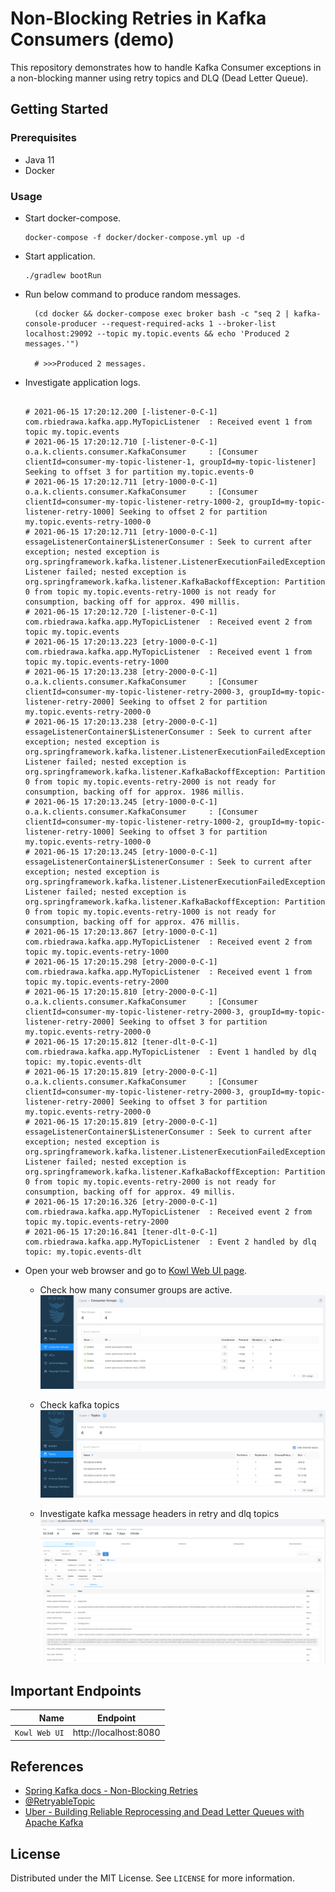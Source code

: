 # Non-Blocking Retries in Kafka Consumers (demo)

This repository demonstrates how to handle Kafka Consumer exceptions in a non-blocking manner using retry topics and DLQ (Dead Letter Queue).

## Getting Started

### Prerequisites

* Java 11
* Docker

### Usage

* Start docker-compose.
  ```shell
  docker-compose -f docker/docker-compose.yml up -d
  ```

* Start application.
  ```shell
  ./gradlew bootRun
  ```

* Run below command to produce random messages.
  ```shell
    (cd docker && docker-compose exec broker bash -c "seq 2 | kafka-console-producer --request-required-acks 1 --broker-list localhost:29092 --topic my.topic.events && echo 'Produced 2 messages.'")
    
    # >>>Produced 2 messages.
  ```

* Investigate application logs.
  ```shell
  
  # 2021-06-15 17:20:12.200 [-listener-0-C-1] com.rbiedrawa.kafka.app.MyTopicListener  : Received event 1 from topic my.topic.events
  # 2021-06-15 17:20:12.710 [-listener-0-C-1] o.a.k.clients.consumer.KafkaConsumer     : [Consumer clientId=consumer-my-topic-listener-1, groupId=my-topic-listener] Seeking to offset 3 for partition my.topic.events-0
  # 2021-06-15 17:20:12.711 [etry-1000-0-C-1] o.a.k.clients.consumer.KafkaConsumer     : [Consumer clientId=consumer-my-topic-listener-retry-1000-2, groupId=my-topic-listener-retry-1000] Seeking to offset 2 for partition my.topic.events-retry-1000-0
  # 2021-06-15 17:20:12.711 [etry-1000-0-C-1] essageListenerContainer$ListenerConsumer : Seek to current after exception; nested exception is org.springframework.kafka.listener.ListenerExecutionFailedException: Listener failed; nested exception is org.springframework.kafka.listener.KafkaBackoffException: Partition 0 from topic my.topic.events-retry-1000 is not ready for consumption, backing off for approx. 490 millis.
  # 2021-06-15 17:20:12.720 [-listener-0-C-1] com.rbiedrawa.kafka.app.MyTopicListener  : Received event 2 from topic my.topic.events
  # 2021-06-15 17:20:13.223 [etry-1000-0-C-1] com.rbiedrawa.kafka.app.MyTopicListener  : Received event 1 from topic my.topic.events-retry-1000
  # 2021-06-15 17:20:13.238 [etry-2000-0-C-1] o.a.k.clients.consumer.KafkaConsumer     : [Consumer clientId=consumer-my-topic-listener-retry-2000-3, groupId=my-topic-listener-retry-2000] Seeking to offset 2 for partition my.topic.events-retry-2000-0
  # 2021-06-15 17:20:13.238 [etry-2000-0-C-1] essageListenerContainer$ListenerConsumer : Seek to current after exception; nested exception is org.springframework.kafka.listener.ListenerExecutionFailedException: Listener failed; nested exception is org.springframework.kafka.listener.KafkaBackoffException: Partition 0 from topic my.topic.events-retry-2000 is not ready for consumption, backing off for approx. 1986 millis.
  # 2021-06-15 17:20:13.245 [etry-1000-0-C-1] o.a.k.clients.consumer.KafkaConsumer     : [Consumer clientId=consumer-my-topic-listener-retry-1000-2, groupId=my-topic-listener-retry-1000] Seeking to offset 3 for partition my.topic.events-retry-1000-0
  # 2021-06-15 17:20:13.245 [etry-1000-0-C-1] essageListenerContainer$ListenerConsumer : Seek to current after exception; nested exception is org.springframework.kafka.listener.ListenerExecutionFailedException: Listener failed; nested exception is org.springframework.kafka.listener.KafkaBackoffException: Partition 0 from topic my.topic.events-retry-1000 is not ready for consumption, backing off for approx. 476 millis.
  # 2021-06-15 17:20:13.867 [etry-1000-0-C-1] com.rbiedrawa.kafka.app.MyTopicListener  : Received event 2 from topic my.topic.events-retry-1000
  # 2021-06-15 17:20:15.298 [etry-2000-0-C-1] com.rbiedrawa.kafka.app.MyTopicListener  : Received event 1 from topic my.topic.events-retry-2000
  # 2021-06-15 17:20:15.810 [etry-2000-0-C-1] o.a.k.clients.consumer.KafkaConsumer     : [Consumer clientId=consumer-my-topic-listener-retry-2000-3, groupId=my-topic-listener-retry-2000] Seeking to offset 3 for partition my.topic.events-retry-2000-0
  # 2021-06-15 17:20:15.812 [tener-dlt-0-C-1] com.rbiedrawa.kafka.app.MyTopicListener  : Event 1 handled by dlq topic: my.topic.events-dlt
  # 2021-06-15 17:20:15.819 [etry-2000-0-C-1] o.a.k.clients.consumer.KafkaConsumer     : [Consumer clientId=consumer-my-topic-listener-retry-2000-3, groupId=my-topic-listener-retry-2000] Seeking to offset 3 for partition my.topic.events-retry-2000-0
  # 2021-06-15 17:20:15.819 [etry-2000-0-C-1] essageListenerContainer$ListenerConsumer : Seek to current after exception; nested exception is org.springframework.kafka.listener.ListenerExecutionFailedException: Listener failed; nested exception is org.springframework.kafka.listener.KafkaBackoffException: Partition 0 from topic my.topic.events-retry-2000 is not ready for consumption, backing off for approx. 49 millis.
  # 2021-06-15 17:20:16.326 [etry-2000-0-C-1] com.rbiedrawa.kafka.app.MyTopicListener  : Received event 2 from topic my.topic.events-retry-2000
  # 2021-06-15 17:20:16.841 [tener-dlt-0-C-1] com.rbiedrawa.kafka.app.MyTopicListener  : Event 2 handled by dlq topic: my.topic.events-dlt
  ```

* Open your web browser and go to [Kowl Web UI page](http://localhost:8080/).
    * Check how many consumer groups are active.
      ![consumer-groups.png](./_docs/img/consumer-groups.png)

    * Check kafka topics
      ![topics.png](./_docs/img/topics.png)

    * Investigate kafka message headers in retry and dlq topics
      ![exception-message.png](./_docs/img/exception-message.png)

## Important Endpoints

| Name | Endpoint | 
| -------------:|:--------:|
| `Kowl Web UI` | http://localhost:8080 |

## References

* [Spring Kafka docs - Non-Blocking Retries](https://docs.spring.io/spring-kafka/reference/html/#retry-topic)
* [@RetryableTopic](https://docs.spring.io/spring-kafka/docs/current/api/org/springframework/kafka/annotation/RetryableTopic.html)
* [Uber - Building Reliable Reprocessing and Dead Letter Queues with Apache Kafka](https://eng.uber.com/reliable-reprocessing/)

## License

Distributed under the MIT License. See `LICENSE` for more information.
